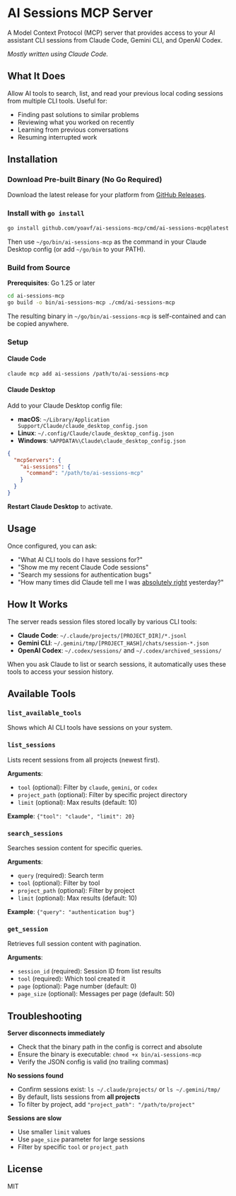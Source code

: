 # AI Sessions MCP Server

A Model Context Protocol (MCP) server that provides access to your AI assistant CLI sessions from Claude Code, Gemini CLI, and OpenAI Codex.

*Mostly written using Claude Code.*

## What It Does

Allow AI tools to search, list, and read your previous local coding sessions from multiple CLI tools. Useful for:

- Finding past solutions to similar problems
- Reviewing what you worked on recently
- Learning from previous conversations
- Resuming interrupted work

## Installation

### Download Pre-built Binary (No Go Required)

Download the latest release for your platform from [GitHub Releases](https://github.com/yoavf/ai-sessions-mcp/releases).


### Install with `go install`

```bash
go install github.com/yoavf/ai-sessions-mcp/cmd/ai-sessions-mcp@latest
```

Then use `~/go/bin/ai-sessions-mcp` as the command in your Claude Desktop config (or add `~/go/bin` to your PATH).

### Build from Source

**Prerequisites**: Go 1.25 or later

```bash
cd ai-sessions-mcp
go build -o bin/ai-sessions-mcp ./cmd/ai-sessions-mcp
```

The resulting binary in `~/go/bin/ai-sessions-mcp` is self-contained and can be copied anywhere.

### Setup

#### Claude Code

```bash
claude mcp add ai-sessions /path/to/ai-sessions-mcp
```

#### Claude Desktop

Add to your Claude Desktop config file:

- **macOS**: `~/Library/Application Support/Claude/claude_desktop_config.json`
- **Linux**: `~/.config/Claude/claude_desktop_config.json`
- **Windows**: `%APPDATA%\Claude\claude_desktop_config.json`

```json
{
  "mcpServers": {
    "ai-sessions": {
      "command": "/path/to/ai-sessions-mcp"
    }
  }
}
```

**Restart Claude Desktop** to activate.

## Usage

Once configured, you can ask:

- "What AI CLI tools do I have sessions for?"
- "Show me my recent Claude Code sessions"
- "Search my sessions for authentication bugs"
- "How many times did Claude tell me I was [absolutely right](https://absolutelyright.lol) yesterday?"

## How It Works

The server reads session files stored locally by various CLI tools:

- **Claude Code**: `~/.claude/projects/[PROJECT_DIR]/*.jsonl`
- **Gemini CLI**: `~/.gemini/tmp/[PROJECT_HASH]/chats/session-*.json`
- **OpenAI Codex**: `~/.codex/sessions/` and `~/.codex/archived_sessions/`

When you ask Claude to list or search sessions, it automatically uses these tools to access your session history.

## Available Tools

### `list_available_tools`
Shows which AI CLI tools have sessions on your system.

### `list_sessions`
Lists recent sessions from all projects (newest first).

**Arguments**:
- `tool` (optional): Filter by `claude`, `gemini`, or `codex`
- `project_path` (optional): Filter by specific project directory
- `limit` (optional): Max results (default: 10)

**Example**: `{"tool": "claude", "limit": 20}`

### `search_sessions`
Searches session content for specific queries.

**Arguments**:
- `query` (required): Search term
- `tool` (optional): Filter by tool
- `project_path` (optional): Filter by project
- `limit` (optional): Max results (default: 10)

**Example**: `{"query": "authentication bug"}`

### `get_session`
Retrieves full session content with pagination.

**Arguments**:
- `session_id` (required): Session ID from list results
- `tool` (required): Which tool created it
- `page` (optional): Page number (default: 0)
- `page_size` (optional): Messages per page (default: 50)

## Troubleshooting

**Server disconnects immediately**
- Check that the binary path in the config is correct and absolute
- Ensure the binary is executable: `chmod +x bin/ai-sessions-mcp`
- Verify the JSON config is valid (no trailing commas)

**No sessions found**
- Confirm sessions exist: `ls ~/.claude/projects/` or `ls ~/.gemini/tmp/`
- By default, lists sessions from **all projects**
- To filter by project, add `"project_path": "/path/to/project"`

**Sessions are slow**
- Use smaller `limit` values
- Use `page_size` parameter for large sessions
- Filter by specific `tool` or `project_path`

## License

MIT
